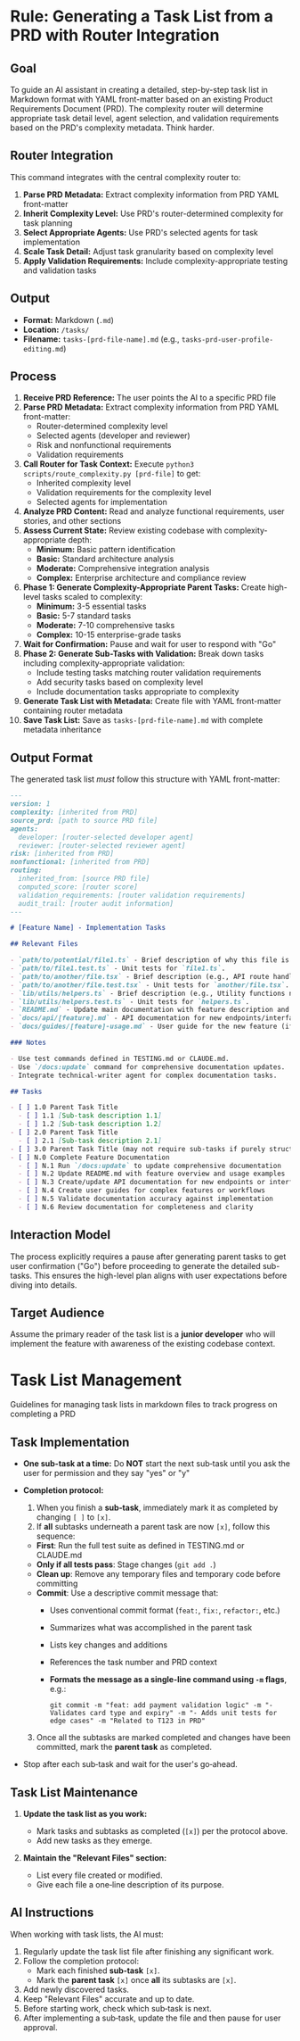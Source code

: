 # Rule: Generating a Task List from a PRD with Router Integration

## Goal

To guide an AI assistant in creating a detailed, step-by-step task list in Markdown format with YAML front-matter based on an existing Product Requirements Document (PRD). The complexity router will determine appropriate task detail level, agent selection, and validation requirements based on the PRD's complexity metadata. Think harder.

## Router Integration

This command integrates with the central complexity router to:

1. **Parse PRD Metadata:** Extract complexity information from PRD YAML front-matter
2. **Inherit Complexity Level:** Use PRD's router-determined complexity for task planning
3. **Select Appropriate Agents:** Use PRD's selected agents for task implementation
4. **Scale Task Detail:** Adjust task granularity based on complexity level
5. **Apply Validation Requirements:** Include complexity-appropriate testing and validation tasks

## Output

- **Format:** Markdown (`.md`)
- **Location:** `/tasks/`
- **Filename:** `tasks-[prd-file-name].md` (e.g., `tasks-prd-user-profile-editing.md`)

## Process

1.  **Receive PRD Reference:** The user points the AI to a specific PRD file
2.  **Parse PRD Metadata:** Extract complexity information from PRD YAML front-matter:
    - Router-determined complexity level
    - Selected agents (developer and reviewer)
    - Risk and nonfunctional requirements
    - Validation requirements
3.  **Call Router for Task Context:** Execute `python3 scripts/route_complexity.py [prd-file]` to get:
    - Inherited complexity level
    - Validation requirements for the complexity level
    - Selected agents for implementation
4.  **Analyze PRD Content:** Read and analyze functional requirements, user stories, and other sections
5.  **Assess Current State:** Review existing codebase with complexity-appropriate depth:
    - **Minimum:** Basic pattern identification
    - **Basic:** Standard architecture analysis
    - **Moderate:** Comprehensive integration analysis
    - **Complex:** Enterprise architecture and compliance review
6.  **Phase 1: Generate Complexity-Appropriate Parent Tasks:** Create high-level tasks scaled to complexity:
    - **Minimum:** 3-5 essential tasks
    - **Basic:** 5-7 standard tasks
    - **Moderate:** 7-10 comprehensive tasks
    - **Complex:** 10-15 enterprise-grade tasks
7.  **Wait for Confirmation:** Pause and wait for user to respond with "Go"
8.  **Phase 2: Generate Sub-Tasks with Validation:** Break down tasks including complexity-appropriate validation:
    - Include testing tasks matching router validation requirements
    - Add security tasks based on complexity level
    - Include documentation tasks appropriate to complexity
9.  **Generate Task List with Metadata:** Create file with YAML front-matter containing router metadata
10. **Save Task List:** Save as `tasks-[prd-file-name].md` with complete metadata inheritance

## Output Format

The generated task list _must_ follow this structure with YAML front-matter:

```markdown
---
version: 1
complexity: [inherited from PRD]
source_prd: [path to source PRD file]
agents:
  developer: [router-selected developer agent]
  reviewer: [router-selected reviewer agent]
risk: [inherited from PRD]
nonfunctional: [inherited from PRD]
routing:
  inherited_from: [source PRD file]
  computed_score: [router score]
  validation_requirements: [router validation requirements]
  audit_trail: [router audit information]
---

# [Feature Name] - Implementation Tasks

## Relevant Files

- `path/to/potential/file1.ts` - Brief description of why this file is relevant (e.g., Contains the main component for this feature).
- `path/to/file1.test.ts` - Unit tests for `file1.ts`.
- `path/to/another/file.tsx` - Brief description (e.g., API route handler for data submission).
- `path/to/another/file.test.tsx` - Unit tests for `another/file.tsx`.
- `lib/utils/helpers.ts` - Brief description (e.g., Utility functions needed for calculations).
- `lib/utils/helpers.test.ts` - Unit tests for `helpers.ts`.
- `README.md` - Update main documentation with feature description and usage.
- `docs/api/[feature].md` - API documentation for new endpoints/interfaces (if applicable).
- `docs/guides/[feature]-usage.md` - User guide for the new feature (if complex).

### Notes

- Use test commands defined in TESTING.md or CLAUDE.md.
- Use `/docs:update` command for comprehensive documentation updates.
- Integrate technical-writer agent for complex documentation tasks.

## Tasks

- [ ] 1.0 Parent Task Title
  - [ ] 1.1 [Sub-task description 1.1]
  - [ ] 1.2 [Sub-task description 1.2]
- [ ] 2.0 Parent Task Title
  - [ ] 2.1 [Sub-task description 2.1]
- [ ] 3.0 Parent Task Title (may not require sub-tasks if purely structural or configuration)
- [ ] N.0 Complete Feature Documentation
  - [ ] N.1 Run `/docs:update` to update comprehensive documentation
  - [ ] N.2 Update README.md with feature overview and usage examples
  - [ ] N.3 Create/update API documentation for new endpoints or interfaces  
  - [ ] N.4 Create user guides for complex features or workflows
  - [ ] N.5 Validate documentation accuracy against implementation
  - [ ] N.6 Review documentation for completeness and clarity
```

## Interaction Model

The process explicitly requires a pause after generating parent tasks to get user confirmation ("Go") before proceeding to generate the detailed sub-tasks. This ensures the high-level plan aligns with user expectations before diving into details.

## Target Audience

Assume the primary reader of the task list is a **junior developer** who will implement the feature with awareness of the existing codebase context.

# Task List Management

Guidelines for managing task lists in markdown files to track progress on completing a PRD

## Task Implementation

- **One sub-task at a time:** Do **NOT** start the next sub‑task until you ask the user for permission and they say "yes" or "y"
- **Completion protocol:**
  1. When you finish a **sub‑task**, immediately mark it as completed by changing `[ ]` to `[x]`.
  2. If **all** subtasks underneath a parent task are now `[x]`, follow this sequence:
  - **First**: Run the full test suite as defined in TESTING.md or CLAUDE.md
  - **Only if all tests pass**: Stage changes (`git add .`)
  - **Clean up**: Remove any temporary files and temporary code before committing
  - **Commit**: Use a descriptive commit message that:
    - Uses conventional commit format (`feat:`, `fix:`, `refactor:`, etc.)
    - Summarizes what was accomplished in the parent task
    - Lists key changes and additions
    - References the task number and PRD context
    - **Formats the message as a single-line command using `-m` flags**, e.g.:

      ```
      git commit -m "feat: add payment validation logic" -m "- Validates card type and expiry" -m "- Adds unit tests for edge cases" -m "Related to T123 in PRD"
      ```
  3. Once all the subtasks are marked completed and changes have been committed, mark the **parent task** as completed.

- Stop after each sub‑task and wait for the user's go‑ahead.

## Task List Maintenance

1. **Update the task list as you work:**
   - Mark tasks and subtasks as completed (`[x]`) per the protocol above.
   - Add new tasks as they emerge.

2. **Maintain the "Relevant Files" section:**
   - List every file created or modified.
   - Give each file a one‑line description of its purpose.

## AI Instructions

When working with task lists, the AI must:

1. Regularly update the task list file after finishing any significant work.
2. Follow the completion protocol:
   - Mark each finished **sub‑task** `[x]`.
   - Mark the **parent task** `[x]` once **all** its subtasks are `[x]`.
3. Add newly discovered tasks.
4. Keep "Relevant Files" accurate and up to date.
5. Before starting work, check which sub‑task is next.
6. After implementing a sub‑task, update the file and then pause for user approval.
